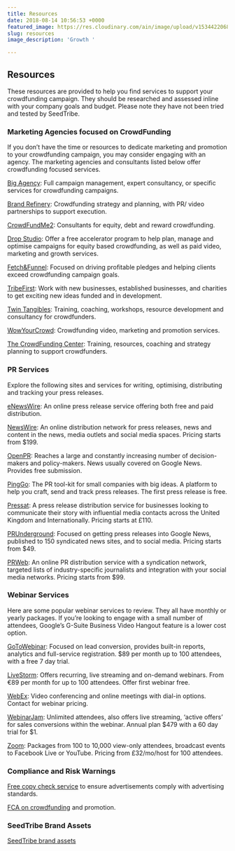 ```yaml
---
title: Resources
date: 2018-08-14 10:56:53 +0000
featured_image: https://res.cloudinary.com/ain/image/upload/v1534422068/seedtribe/janelle-hewines-599094-unsplash.jpg
slug: resources
image_description: 'Growth '

---
```

## Resources

These resources are provided to help you find services to support your crowdfunding campaign. They should be researched and assessed inline with your company goals and budget. Please note they have not been tried and tested by SeedTribe.

### Marketing Agencies focused on CrowdFunding

If you don’t have the time or resources to dedicate marketing and promotion to your crowdfunding campaign, you may consider engaging with an agency. The marketing agencies and consultants listed below offer crowdfunding focused services.

[Big Agency](https://www.big-agency.com/crowdfunding/): Full campaign management, expert consultancy, or specific services for crowdfunding campaigns.

[Brand Refinery](http://www.brandrefinery.co.uk/services/crowdfunding-consultancy/): Crowdfunding strategy and planning, with PR/ video partnerships to support execution.  

[CrowdFundMe2](http://www.crowdfundme2.co.uk): Consultants for equity, debt and reward crowdfunding.  

[Drop Studio](http://drop.studio): Offer a free accelerator program to help plan, manage and optimise campaigns for equity based crowdfunding, as well as paid video, marketing and growth services.

[Fetch&Funnel](https://www.fetchfunnel.com/crowdfunding/): Focused on driving profitable pledges and helping clients exceed crowdfunding campaign goals.

[TribeFirst](https://www.tribefirst.co.uk): Work with new businesses, established businesses, and charities to get exciting new ideas funded and in development.

[Twin Tangibles](http://twintangibles.co.uk): Training, coaching, workshops, resource development and consultancy for crowdfunders.

[WowYourCrowd](https://wowyourcrowd.co.uk/crowdfunding-marketing/): Crowdfunding video, marketing and promotion services.

[The CrowdFunding Center](http://www.thecrowdfundingcenter.com): Training, resources, coaching and strategy planning to support crowdfunders.


### PR Services

Explore the following sites and services for writing, optimising, distributing and tracking your press releases.

[eNewsWire](https://www.enewswire.co.uk ): An online press release service offering both free and paid distribution.

[NewsWire](https://www.newswire.com): An online distribution network for press releases, news and content in the news, media outlets and social media spaces. Pricing starts from $199.

[OpenPR](https://www.openpr.com): Reaches a large and constantly increasing number of decision-makers and policy-makers. News usually covered on Google News. Provides free submission.  

[PingGo](https://ping-go.com/): The PR tool-kit for small companies with big ideas. A platform to help you craft, send and track press releases. The first press release is free.

[Pressat](http://www.pressat.co.uk): A press release distribution service for businesses looking to communicate their story with influential media contacts across the United Kingdom and Internationally. Pricing starts at £110.

[PRUnderground](https://www.prunderground.com ): Focused on getting press releases into Google News, published to 150 syndicated news sites, and to social media. Pricing starts from $49.

[PRWeb](https://service.prweb.com/): An online PR distribution service with a syndication network, targeted lists of industry-specific journalists and integration with your social media networks. Pricing starts from $99.


### Webinar Services

Here are some popular webinar services to review. They all have monthly or yearly packages. If you’re looking to engage with a small number of attendees, Google’s G-Suite Business Video Hangout feature is a lower cost option.

[GoToWebinar](https://www.gotomeeting.com/webinar/): Focused on lead conversion, provides built-in reports, analytics and full-service registration. $89 per month up to 100 attendees, with a free 7 day trial.

[LiveStorm](https://livestorm.co/): Offers recurring, live streaming and on-demand webinars. From €89 per month for up to 100 attendees. Offer first webinar free.  

[WebEx](https://www.webex.com): Video conferencing and online meetings with dial-in options. Contact for webinar pricing.  

[WebinarJam](https://www.webinarjam.com): Unlimited attendees, also offers live streaming, ‘active offers’ for sales conversions within the webinar. Annual plan $479 with a 60 day trial for $1.

[Zoom](https://www.zoom.us/webinar): Packages from 100 to 10,000 view-only attendees, broadcast events to Facebook Live or YouTube. Pricing from £32/mo/host for 100 attendees.

### Compliance and Risk Warnings

[Free copy check service](https://www.asa.org.uk) to ensure advertisements comply with advertising standards.

[FCA on crowdfunding](https://www.fca.org.uk/consumers/crowdfunding) and promotion.

### SeedTribe Brand Assets

[SeedTribe brand assets](https://projects.invisionapp.com/boards/VB36B77ZPY4/)
